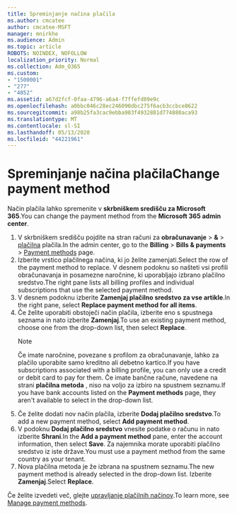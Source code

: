 ```yaml
---
title: Spreminjanje načina plačila
ms.author: cmcatee
author: cmcatee-MSFT
manager: mnirkhe
ms.audience: Admin
ms.topic: article
ROBOTS: NOINDEX, NOFOLLOW
localization_priority: Normal
ms.collection: Adm_O365
ms.custom:
- "1500001"
- "277"
- "4852"
ms.assetid: a67d2fcf-0faa-4796-a6a4-f7ffefd89e9c
ms.openlocfilehash: a0bbc046c28ec246090dbc275f6acb3ccbce8622
ms.sourcegitcommit: a98b25fa3cac9ebba983f4932881d774880aca93
ms.translationtype: MT
ms.contentlocale: sl-SI
ms.lasthandoff: 05/13/2020
ms.locfileid: "44221961"
---
```

# <a name="change-payment-method"></a><span data-ttu-id="d05fb-102">Spreminjanje načina plačila</span><span class="sxs-lookup"><span data-stu-id="d05fb-102">Change payment method</span></span>

<span data-ttu-id="d05fb-103">Način plačila lahko spremenite v **skrbniškem središču za Microsoft 365**.</span><span class="sxs-lookup"><span data-stu-id="d05fb-103">You can change the payment method from the **Microsoft 365 admin center**.</span></span>
  
1. <span data-ttu-id="d05fb-104">V skrbniškem središču pojdite na stran računi za **obračunavanje**  >  **&**  >  [plačilna](https://go.microsoft.com/fwlink/p/?linkid=2018806) plačila.</span><span class="sxs-lookup"><span data-stu-id="d05fb-104">In the admin center, go to the **Billing** > **Bills & payments** > [Payment methods](https://go.microsoft.com/fwlink/p/?linkid=2018806) page.</span></span>
2. <span data-ttu-id="d05fb-105">Izberite vrstico plačilnega načina, ki jo želite zamenjati.</span><span class="sxs-lookup"><span data-stu-id="d05fb-105">Select the row of the payment method to replace.</span></span> <span data-ttu-id="d05fb-106">V desnem podoknu so našteti vsi profili obračunavanja in posamezne naročnine, ki uporabljajo izbrano plačilno sredstvo.</span><span class="sxs-lookup"><span data-stu-id="d05fb-106">The right pane lists all billing profiles and individual subscriptions that use the selected payment method.</span></span>
3. <span data-ttu-id="d05fb-107">V desnem podoknu izberite **Zamenjaj plačilno sredstvo za vse artikle**.</span><span class="sxs-lookup"><span data-stu-id="d05fb-107">In the right pane, select **Replace payment method for all items**.</span></span>
4. <span data-ttu-id="d05fb-108">Če želite uporabiti obstoječi način plačila, izberite eno s spustnega seznama in nato izberite **Zamenjaj**.</span><span class="sxs-lookup"><span data-stu-id="d05fb-108">To use an existing payment method, choose one from the drop-down list, then select **Replace**.</span></span>
    > [!NOTE]
    > <span data-ttu-id="d05fb-109">Če imate naročnine, povezane s profilom za obračunavanje, lahko za plačilo uporabite samo kreditno ali debetno kartico.</span><span class="sxs-lookup"><span data-stu-id="d05fb-109">If you have subscriptions associated with a billing profile, you can only use a credit or debit card to pay for them.</span></span> <span data-ttu-id="d05fb-110">Če imate bančne račune, navedene na strani **plačilna metoda** , niso na voljo za izbiro na spustnem seznamu.</span><span class="sxs-lookup"><span data-stu-id="d05fb-110">If you have bank accounts listed on the **Payment methods** page, they aren't available to select in the drop-down list.</span></span>
5. <span data-ttu-id="d05fb-111">Če želite dodati nov način plačila, izberite **Dodaj plačilno sredstvo**.</span><span class="sxs-lookup"><span data-stu-id="d05fb-111">To add a new payment method, select **Add payment method**.</span></span>
6. <span data-ttu-id="d05fb-112">V podoknu **Dodaj plačilno sredstvo** vnesite podatke o računu in nato izberite **Shrani**.</span><span class="sxs-lookup"><span data-stu-id="d05fb-112">In the **Add a payment method** pane, enter the account information, then select **Save**.</span></span> <span data-ttu-id="d05fb-113">Za najemnika morate uporabiti plačilno sredstvo iz iste države.</span><span class="sxs-lookup"><span data-stu-id="d05fb-113">You must use a payment method from the same country as your tenant.</span></span>
7. <span data-ttu-id="d05fb-114">Nova plačilna metoda je že izbrana na spustnem seznamu.</span><span class="sxs-lookup"><span data-stu-id="d05fb-114">The new payment method is already selected in the drop-down list.</span></span> <span data-ttu-id="d05fb-115">Izberite **Zamenjaj**.</span><span class="sxs-lookup"><span data-stu-id="d05fb-115">Select **Replace**.</span></span>

<span data-ttu-id="d05fb-116">Če želite izvedeti več, glejte [upravljanje plačilnih načinov](https://docs.microsoft.com/microsoft-365/commerce/billing-and-payments/manage-payment-methods).</span><span class="sxs-lookup"><span data-stu-id="d05fb-116">To learn more, see [Manage payment methods](https://docs.microsoft.com/microsoft-365/commerce/billing-and-payments/manage-payment-methods).</span></span>